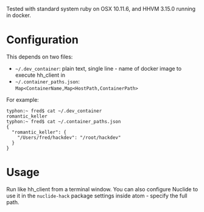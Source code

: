 Tested with standard system ruby on OSX 10.11.6, and HHVM 3.15.0 running in docker.

Configuration
=============

This depends on two files:
 - `~/.dev_container`: plain text, single line - name of docker image to execute hh_client in
 - `~/.container_paths.json`: `Map<ContainerName,Map<HostPath,ContainerPath>`

For example:

```
typhon:~ fred$ cat ~/.dev_container
romantic_keller
typhon:~ fred$ cat ~/.container_paths.json
{
  "romantic_keller": {
    "/Users/fred/hackdev": "/root/hackdev"
  }
}
```

Usage
=====

Run like hh_client from a terminal window. You can also configure Nuclide to use it in the `nuclide-hack` package settings inside atom - specify the full path.